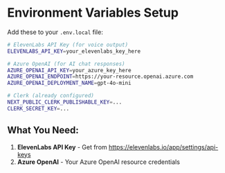 # Environment Variables Setup

Add these to your `.env.local` file:

```bash
# ElevenLabs API Key (for voice output)
ELEVENLABS_API_KEY=your_elevenlabs_key_here

# Azure OpenAI (for AI chat responses)
AZURE_OPENAI_API_KEY=your_azure_key_here
AZURE_OPENAI_ENDPOINT=https://your-resource.openai.azure.com
AZURE_OPENAI_DEPLOYMENT_NAME=gpt-4o-mini

# Clerk (already configured)
NEXT_PUBLIC_CLERK_PUBLISHABLE_KEY=...
CLERK_SECRET_KEY=...
```

## What You Need:
1. **ElevenLabs API Key** - Get from https://elevenlabs.io/app/settings/api-keys
2. **Azure OpenAI** - Your Azure OpenAI resource credentials
